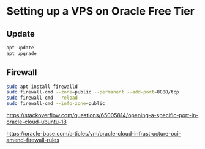 # Setting up a VPS on Oracle Free Tier

## Update
```bash
apt update
apt upgrade
```

## Firewall
```bash
sudo apt install firewalld
sudo firewall-cmd --zone=public --permanent --add-port=8888/tcp
sudo firewall-cmd --reload
sudo firewall-cmd --info-zone=public
```
https://stackoverflow.com/questions/65005814/opening-a-specific-port-in-oracle-cloud-ubuntu-18

https://oracle-base.com/articles/vm/oracle-cloud-infrastructure-oci-amend-firewall-rules

